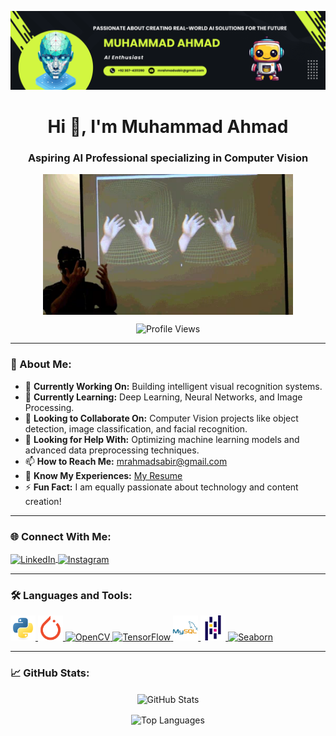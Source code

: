 ![Professional LinkedIn Banner](https://github.com/ahmadsabir786/ahmadsabir786/blob/main/ok.png)

<h1 align="center">Hi 👋, I'm Muhammad Ahmad</h1>
<h3 align="center">Aspiring AI Professional specializing in Computer Vision</h3>

<p align="center">
  <img align="center" alt="coding" width="400" src="https://github.com/ahmadsabir786/ahmadsabir786/blob/main/giphy.webp">
</p>

<p align="center">
  <img src="https://komarev.com/ghpvc/?username=MinahilJaved&label=Profile%20views&color=0e75b6&style=flat" alt="Profile Views">
</p>

---

### 🚀 About Me:
- 🔭 **Currently Working On:** Building intelligent visual recognition systems.  
- 🌱 **Currently Learning:** Deep Learning, Neural Networks, and Image Processing.  
- 👯 **Looking to Collaborate On:** Computer Vision projects like object detection, image classification, and facial recognition.  
- 🤝 **Looking for Help With:** Optimizing machine learning models and advanced data preprocessing techniques.  
- 📫 **How to Reach Me:** [mrahmadsabir@gmail.com](mailto:mrahmadsabir@gmail.com)  
- 📄 **Know My Experiences:** [My Resume](https://drive.google.com/file/d/1-uUcouE_v_T-YyDXy4Ko6k1jaKPx7cdX/view?usp=sharing)  
- ⚡ **Fun Fact:** I am equally passionate about technology and content creation!  

---

### 🌐 Connect With Me:
<p align="left">
  <a href="https://www.linkedin.com/in/ahmad-sabir-analyst/" target="_blank">
    <img align="center" src="https://raw.githubusercontent.com/rahuldkjain/github-profile-readme-generator/master/src/images/icons/Social/linked-in-alt.svg" alt="LinkedIn" height="30" width="40" />
  </a>
  <a href="https://instagram.com/ahmad_sabir12" target="_blank">
    <img align="center" src="https://raw.githubusercontent.com/rahuldkjain/github-profile-readme-generator/master/src/images/icons/Social/instagram.svg" alt="Instagram" height="30" width="40" />
  </a>

</p>

---

### 🛠️ Languages and Tools:
<p align="left">
  <a href="https://www.python.org" target="_blank" rel="noreferrer">
    <img src="https://raw.githubusercontent.com/devicons/devicon/master/icons/python/python-original.svg" alt="Python" width="40" height="40"/>
  </a> 
  <a href="https://pytorch.org/" target="_blank" rel="noreferrer">
    <img src="https://raw.githubusercontent.com/devicons/devicon/master/icons/pytorch/pytorch-original.svg" alt="PyTorch" width="40" height="40"/>
  </a> 
  <a href="https://opencv.org/" target="_blank" rel="noreferrer">
    <img src="https://www.vectorlogo.zone/logos/opencv/opencv-icon.svg" alt="OpenCV" width="40" height="40"/>
  </a> 
  <a href="https://www.tensorflow.org/" target="_blank" rel="noreferrer">
    <img src="https://www.vectorlogo.zone/logos/tensorflow/tensorflow-icon.svg" alt="TensorFlow" width="40" height="40"/>
  </a> 
  <a href="https://www.mysql.com/" target="_blank" rel="noreferrer">
    <img src="https://raw.githubusercontent.com/devicons/devicon/master/icons/mysql/mysql-original-wordmark.svg" alt="MySQL" width="40" height="40"/>
  </a> 
  <a href="https://pandas.pydata.org/" target="_blank" rel="noreferrer">
    <img src="https://raw.githubusercontent.com/devicons/devicon/2ae2a900d2f041da66e950e4d48052658d850630/icons/pandas/pandas-original.svg" alt="Pandas" width="40" height="40"/>
  </a> 
  <a href="https://seaborn.pydata.org/" target="_blank" rel="noreferrer">
    <img src="https://seaborn.pydata.org/_images/logo-mark-lightbg.svg" alt="Seaborn" width="40" height="40"/>
  </a> 
</p>

---

### 📈 GitHub Stats:
<p align="center">
  <img align="center" src="https://github-readme-stats.vercel.app/api?username=ahmadsabir786&show_icons=true&theme=radical" alt="GitHub Stats" />
</p>
<p align="center">
  <img align="center" src="https://github-readme-stats.vercel.app/api/top-langs/?username=ahmadsabir786&layout=compact&theme=radical" alt="Top Languages" />
</p>
